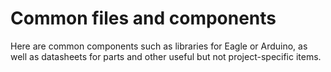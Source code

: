 # Common files and components

Here are common components such as libraries for Eagle or Arduino, as well as datasheets for parts and other useful but not project-specific items.

